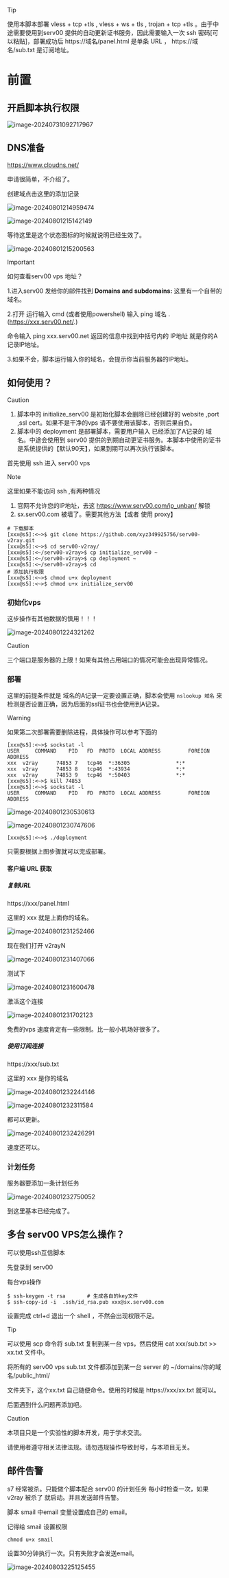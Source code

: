 > [!tip]
>
> 使用本脚本部署 vless + tcp +tls , vless + ws + tls , trojan + tcp +tls 。由于中途需要使用到serv00 提供的自动更新证书服务，因此需要输入一次 ssh 密码[可以粘贴]，部署成功后  https://域名/panel.html 是单条 URL ， https://域名/sub.txt 是订阅地址。





# 前置

## 开启脚本执行权限

![image-20240731092717967](./.readme.assets/image-20240731092717967.png)



## DNS准备

https://www.cloudns.net/

申请很简单，不介绍了。

创建域点击这里的添加记录

![image-20240801214959474](./.readme.assets/image-20240801214959474.png)

![image-20240801215142149](./.readme.assets/image-20240801215142149.png)

等待这里是这个状态图标的时候就说明已经生效了。

![image-20240801215200563](./.readme.assets/image-20240801215200563.png)

> [!important]
>
> 如何查看serv00 vps 地址？
>
> 1.进入serv00 发给你的邮件找到  **Domains and subdomains:**   这里有一个自带的域名。
>
> 2.打开 运行输入 cmd (或者使用powershell) 输入 ping 域名 .(https://xxx.serv00.net/.)
>
> 命令输入  ping xxx.serv00.net   返回的信息中找到中括号内的 IP地址 就是你的A记录IP地址。
>
> 3.如果不会，脚本运行输入你的域名，会提示你当前服务器的IP地址。



## 如何使用？

> [!caution]
>
> 1. 脚本中的 initialize_serv00 是初始化脚本会删除已经创建好的 website ,port ,ssl cert。如果不是干净的vps 请不要使用该脚本，否则后果自负。
> 1. 脚本中的 deployment 是部署脚本，需要用户输入 已经添加了A记录的 域名。中途会使用到 serv00 提供的到期自动更证书服务。本脚本中使用的证书是系统提供的【默认90天】，如果到期可以再次执行该脚本。

首先使用 ssh 进入 serv00 vps

> [!note]
>
> 这里如果不能访问 ssh ,有两种情况
>
> 1. 官网不允许您的IP地址，去这 https://www.serv00.com/ip_unban/ 解锁
> 2. sx.serv00.com 被墙了。需要其他方法【或者 使用 proxy】

```shell
# 下载脚本
[xxx@s5]:<~>$ git clone https://github.com/xyz349925756/serv00-v2ray.git
[xxx@s5]:<~>$ cd serv00-v2ray/
[xxx@s5]:<~/serv00-v2ray>$ cp initialize_serv00 ~
[xxx@s5]:<~/serv00-v2ray>$ cp deployment ~
[xxx@s5]:<~/serv00-v2ray>$ cd 
# 添加执行权限
[xxx@s5]:<~>$ chmod u+x deployment 
[xxx@s5]:<~>$ chmod u+x initialize_serv00 
```

### 初始化vps

这步操作有其他数据的慎用！！！

![image-20240801224321262](./.readme.assets/image-20240801224321262.png)

> [!caution]
>
> 三个端口是服务器的上限！如果有其他占用端口的情况可能会出现异常情况。

### 部署

这里的前提条件就是 域名的A记录一定要设置正确，脚本会使用 `nslookup 域名` 来检测是否设置正确，因为后面的ssl证书也会使用到A记录。

> [!warning]
>
> 如果第二次部署需要删除进程，具体操作可以参考下面的

```shell
[xxx@s5]:<~>$ sockstat -l
USER     COMMAND    PID   FD  PROTO  LOCAL ADDRESS         FOREIGN ADDRESS      
xxx  v2ray      74853 7   tcp46  *:36305               *:*
xxx  v2ray      74853 8   tcp46  *:43934               *:*
xxx  v2ray      74853 9   tcp46  *:50403               *:*
[xxx@s5]:<~>$ kill 74853
[xxx@s5]:<~>$ sockstat -l
USER     COMMAND    PID   FD  PROTO  LOCAL ADDRESS         FOREIGN ADDRESS      
```

![image-20240801230530613](./.readme.assets/image-20240801230530613.png)

![image-20240801230747606](./.readme.assets/image-20240801230747606.png)

```shell
[xxx@s5]:<~>$ ./deployment 
```

只需要根据上图步骤就可以完成部署。

#### 客户端 URL 获取

##### 复制URL

https://xxx/panel.html

这里的 xxx 就是上面你的域名。

![image-20240801231252466](./.readme.assets/image-20240801231252466.png)

现在我们打开 v2rayN 

![image-20240801231407066](./.readme.assets/image-20240801231407066.png)

测试下

![image-20240801231600478](./.readme.assets/image-20240801231600478.png)

激活这个连接

![image-20240801231702123](./.readme.assets/image-20240801231702123.png)

免费的vps 速度肯定有一些限制。比一般小机场好很多了。

##### 使用订阅连接

https://xxx/sub.txt

这里的 xxx 是你的域名

 ![image-20240801232244146](./.readme.assets/image-20240801232244146.png)

![image-20240801232311584](./.readme.assets/image-20240801232311584.png)

都可以更新。

![image-20240801232426291](./.readme.assets/image-20240801232426291.png)

速度还可以。

### 计划任务

服务器要添加一条计划任务

![image-20240801232750052](./.readme.assets/image-20240801232750052.png)

到这里基本已经完成了。



## 多台 serv00 VPS怎么操作？

可以使用ssh互信脚本

先登录到 serv00 

每台vps操作

```shell
$ ssh-keygen -t rsa       # 生成各自的key文件
$ ssh-copy-id -i  .ssh/id_rsa.pub xxx@sx.serv00.com
```

设置完成 ctrl+d 退出一个 shell ，不然会出现权限不足。

> [!tip]
>
> 可以使用 scp 命令将 sub.txt 复制到某一台 vps，然后使用 cat xxx/sub.txt >> xx.txt 文件中。
>
> 将所有的 serv00 vps  sub.txt 文件都添加到某一台 server 的 ~/domains/你的域名/public_html/
>
> 文件夹下，这个xx.txt 自己随便命令。使用的时候是 https://xxx/xx.txt 就可以。



后面遇到什么问题再添加吧。

> [!caution]
>
> 本项目只是一个实验性的脚本开发，用于学术交流。
>
> 请使用者遵守相关法律法规。请勿违规操作导致封号，与本项目无关。





## 邮件告警

s7 经常被杀。只能做个脚本配合 serv00 的计划任务 每小时检查一次，如果 v2ray 被杀了 就启动。并且发送邮件告警。

脚本 smail 中email 变量设置成自己的 email。

记得给 smail 设置权限

```shell
chmod u+x smail
```

 设置30分钟执行一次。只有失败才会发送email。

![image-20240803225125455](./.readme.assets/image-20240803225125455.png)

